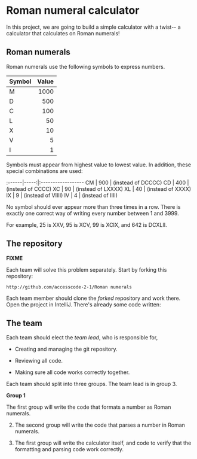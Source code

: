 Roman numeral calculator
==

In this project, we are going to build a simple calculator with a twist-- a 
calculator that calculates on Roman numerals!


Roman numerals
--

Roman numerals use the following symbols to express numbers.

  Symbol | Value
  :------|-----:
  M      |  1000
  D      |   500
  C      |   100
  L      |    50
  X      |    10
  V      |     5
  I      |     1

Symbols must appear from highest value to lowest value.
In addition, these special combinations are used:

  :------|-----:|:------------------
  CM     |  900 | (instead of DCCCC)
  CD     |  400 | (instead of CCCC)
  XC     |   90 | (instead of LXXXX)
  XL     |   40 | (instead of XXXX)
  IX     |    9 | (instead of VIIII)
  IV     |    4 | (instead of IIII)

No symbol should ever appear more than three times in a row.  There is exactly
one correct way of writing every number between 1 and 3999.

For example, 25 is XXV, 95 is XCV, 99 is XCIX, and 642 is DCXLII.


The repository
--

**FIXME** 

Each team will solve this problem separately.  Start by forking this repository:

    http://github.com/accesscode-2-1/Roman numerals

Each team member should clone the _forked_ repository and work there.  Open the
project in IntelliJ.  There's already some code written:


The team
--

Each team should elect the _team lead_, who is responsible for,

* Creating and managing the git repository.

* Reviewing all code.

* Making sure all code works correctly together.

Each team should split into three groups.  The team lead is in group 3.

**Group 1**

The first group will write the code that formats a number as Roman numerals.

2. The second group will write the code that parses a number in Roman numerals.

3. The first group will write the calculator itself, and code to verify that
the formatting and parsing code work correctly.


